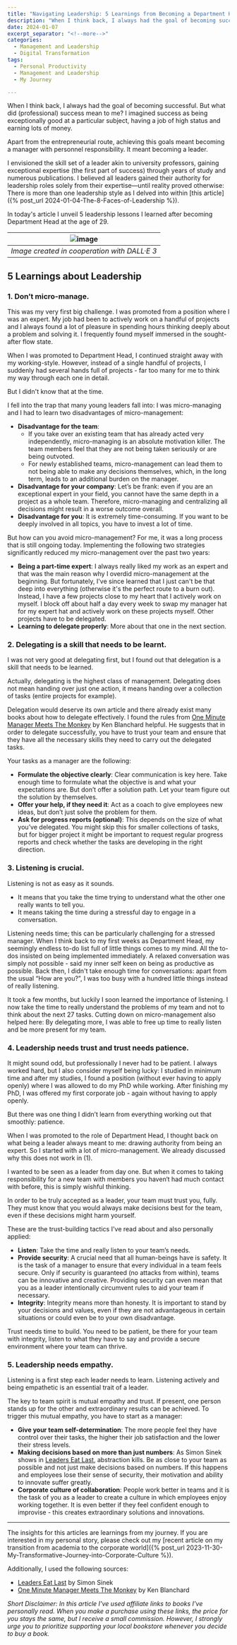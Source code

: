 ```yaml
---
title: "Navigating Leadership: 5 Learnings from Becoming a Department Head at 29"
description: "When I think back, I always had the goal of becoming successful. But what did (professional) success mean to me? I imagined success as being exceptionally good at a particular subject, having a job of high status and earning lots of money. Apart from the entrepreneurial route, achieving this goals meant becoming a manager with personnel responsibility. It meant becoming a leader. I envisioned the skill set of a leader akin to university professors, gaining exceptional expertise (the first part of success) through years of study and numerous publications. I believed all leaders gained their authority for leadership roles solely from their expertise—until reality proved otherwise: There is more than one leadership style."
date: 2024-01-07
excerpt_separator: "<!--more-->"
categories:
  - Management and Leadership
  - Digital Transformation
tags:
  - Personal Productivity
  - Management and Leadership
  - My Journey

---
```


When I think back, I always had the goal of becoming successful. But what did (professional) success mean to me? I imagined success as being exceptionally good at a particular subject, having a job of high status and earning lots of money.

Apart from the entrepreneurial route, achieving this goals meant becoming a manager with personnel responsibility. It meant becoming a leader.

I envisioned the skill set of a leader akin to university professors, gaining exceptional expertise (the first part of success) through years of study and numerous publications. I believed all leaders gained their authority for leadership roles solely from their expertise—until reality proved otherwise: There is more than one leadership style as I delved into within [this article]({% post_url 2024-01-04-The-8-Faces-of-Leadership %}).

In today's article I unveil 5 leadership lessons I learned after becoming Department Head at the age of 29.

| ![image](/assets/images/MK_Presenting.PNG) |
|:--:|
| *Image created in cooperation with DALL·E 3* |

## 5 Learnings about Leadership

### 1. Don’t micro-manage.

This was my very first big challenge. I was promoted from a position where I was an expert. My job had been to actively work on a handful of projects and I always found a lot of pleasure in spending hours thinking deeply about a problem and solving it. I frequently found myself immersed in the sought-after flow state.

When I was promoted to Department Head, I continued straight away with my working-style. However, instead of a single handful of projects, I suddenly had several hands full of projects - far too many for me to think my way through each one in detail.

But I didn't know that at the time.

I fell into the trap that many young leaders fall into: I was micro-managing and I had to learn two disadvantages of micro-management:

- **Disadvantage for the team**:
    - If you take over an existing team that has already acted very independently, micro-managing is an absolute motivation killer. The team members feel that they are not being taken seriously or are being outvoted.
    - For newly established teams, micro-management can lead them to not being able to make any decisions themselves, which, in the long term, leads to an additional burden on the manager.
- **Disadvantage for your company**: Let’s be frank: even if you are an exceptional expert in your field, you cannot have the same depth in a project as a whole team. Therefore, micro-managing and centralizing all decisions might result in a worse outcome overall.
- **Disadvantage for you**: It is extremely time-consuming. If you want to be deeply involved in all topics, you have to invest a lot of time.

But how can you avoid micro-management? For me, it was a long process that is still ongoing today. Implementing the following two strategies significantly reduced my micro-management over the past two years:

- **Being a part-time expert**: I always really liked my work as an expert and that was the main reason why I overdid micro-management at the beginning. But fortunately, I've since learned that I just can't be that deep into everything (otherwise it's the perfect route to a burn out). Instead, I have a few projects close to my heart that I actively work on myself. I block off about half a day every week to swap my manager hat for my expert hat and actively work on these projects myself. Other projects have to be delegated.
- **Learning to delegate properly**: More about that one in the next section.

### 2. Delegating is a skill that needs to be learnt.

I was not very good at delegating first, but I found out that delegation is a skill that needs to be learned.

Actually, delegating is the highest class of management. Delegating does not mean handing over just one action, it means handing over a collection of tasks (entire projects for example).

Delegation would deserve its own article and there already exist many books about how to delegate effectively. I found the rules from [One Minute Manager Meets The Monkey](https://amzn.to/3SAZZ7E) by Ken Blanchard helpful. He suggests that in order to delegate successfully, you have to trust your team and ensure that they have all the necessary skills they need to carry out the delegated tasks.

Your tasks as a manager are the following:

- **Formulate the objective clearly**: Clear communication is key here. Take enough time to formulate what the objective is and what your expectations are. But don’t offer a solution path. Let your team figure out the solution by themselves.
- **Offer your help, if they need it**: Act as a coach to give employees new ideas, but don’t just solve the problem for them.
- **Ask for progress reports (optional)**: This depends on the size of what you’ve delegated. You might skip this for smaller collections of tasks, but for bigger project it might be important to request regular progress reports and check whether the tasks are developing in the right direction.

### 3. Listening is crucial.

Listening is not as easy as it sounds.

- It means that you take the time trying to understand what the other one really wants to tell you.
- It means taking the time during a stressful day to engage in a conversation.

Listening needs time; this can be particularly challenging for a stressed manager. When I think back to my first weeks as Department Head, my seemingly endless to-do list full of little things comes to my mind. All the to-dos insisted on being implemented immediately. A relaxed conversation was simply not possible - said my inner self keen on being as productive as possible. Back then, I didn't take enough time for conversations: apart from the usual “How are you?”, I was too busy with a hundred little things instead of really listening.

It took a few months, but luckily I soon learned the importance of listening. I now take the time to really understand the problems of my team and not to think about the next 27 tasks. Cutting down on micro-management also helped here: By delegating more, I was able to free up time to really listen and be more present for my team.

### 4. Leadership needs trust and trust needs patience.

It might sound odd, but professionally I never had to be patient. I always worked hard, but I also consider myself being lucky: I studied in minimum time and after my studies, I found a position (without ever having to apply openly) where I was allowed to do my PhD while working. After finishing my PhD, I was offered my first corporate job - again without having to apply openly.

But there was one thing I didn’t learn from everything working out that smoothly: patience.

When I was promoted to the role of Department Head, I thought back on what being a leader always meant to me: drawing authority from being an expert. So I started with a lot of micro-management. We already discussed why this does not work in (1).

I wanted to be seen as a leader from day one. But when it comes to taking responsibility for a new team with members you haven‘t had much contact with before, this is simply wishful thinking.

In order to be truly accepted as a leader, your team must trust you, fully. They must know that you would always make decisions best for the team, even if these decisions might harm yourself.

These are the trust-building tactics I've read about and also personally applied:

- **Listen**: Take the time and really listen to your team’s needs.
- **Provide security**: A crucial need that all human-beings have is safety. It is the task of a manager to ensure that every individual in a team feels secure. Only if security is guaranteed (no attacks from within), teams can be innovative and creative. Providing security can even mean that you as a leader intentionally circumvent rules to aid your team if necessary.
- **Integrity**: Integrity means more than honesty. It is important to stand by your decisions and values, even if they are not advantageous in certain situations or could even be to your own disadvantage.

Trust needs time to build. You need to be patient, be there for your team with integrity, listen to what they have to say and provide a secure environment where your team can thrive.

### 5. Leadership needs empathy.

Listening is a first step each leader needs to learn. Listening actively and being empathetic is an essential trait of a leader.

The key to team spirit is mutual empathy and trust. If present, one person stands up for the other and extraordinary results can be achieved. To trigger this mutual empathy, you have to start as a manager:

- **Give your team self-determination**: The more people feel they have control over their tasks, the higher their job satisfaction and the lower their stress levels.
- **Making decisions based on more than just numbers**: As Simon Sinek shows in [Leaders Eat Last](https://amzn.to/3TnSvVQ), abstraction kills. Be as close to your team as possible and not just make decisions based on numbers. If this happens and employees lose their sense of security, their motivation and ability to innovate suffer greatly.
- **Corporate culture of collaboration**: People work better in teams and it is the task of you as a leader to create a culture in which employees enjoy working together. It is even better if they feel confident enough to improvise - this creates extraordinary solutions and innovations.

---

The insights for this articles are learnings from my journey. If you are interested in my personal story, please check out my [recent article on my transition from academia to the corporate world]({% post_url 2023-11-30-My-Transformative-Journey-into-Corporate-Culture %}).

Additionally, I used the following sources:
- [Leaders Eat Last](https://amzn.to/3TnSvVQ) by Simon Sinek
- [One Minute Manager Meets The Monkey](https://amzn.to/3SAZZ7E) by Ken Blanchard

*Short Disclaimer: In this article I've used affiliate links to books I've personally read. When you make a purchase using these links, the price for you stays the same, but I receive a small commission. However, I strongly urge you to prioritize supporting your local bookstore whenever you decide to buy a book.*